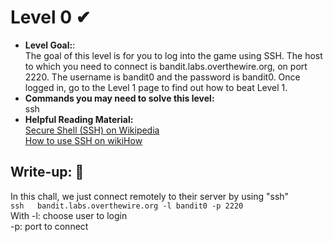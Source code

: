 # Level 0 ✔
- **Level Goal:**:<br>
The goal of this level is for you to log into the game using SSH. The host to which you need to connect is bandit.labs.overthewire.org, on port 2220. The username is bandit0 and the password is bandit0. Once logged in, go to the Level 1 page to find out how to beat Level 1.<br>
- **Commands you may need to solve this level:**<br>
ssh<br>
- **Helpful Reading Material:**<br>
[Secure Shell (SSH) on Wikipedia](https://en.wikipedia.org/wiki/Secure_Shell)<br>
[How to use SSH on wikiHow](https://www.wikihow.com/Use-SSH)<br>
## Write-up: 📝<br>
In this chall, we just connect remotely to their server by using "ssh" <br>
`ssh   bandit.labs.overthewire.org -l bandit0 -p 2220`<br>
With -l: choose user to login<br>
     -p: port to connect<br>
